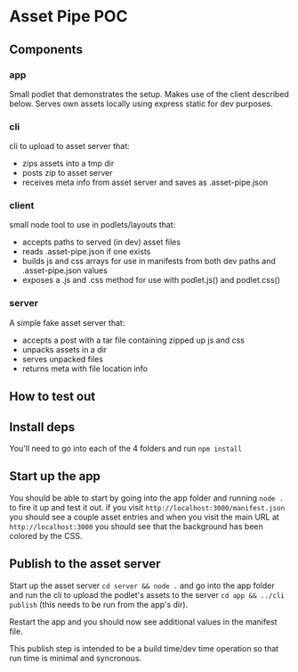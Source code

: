 # Asset Pipe POC

## Components

### app

Small podlet that demonstrates the setup. Makes use of the client described below.
Serves own assets locally using express static for dev purposes.

### cli

cli to upload to asset server that:

-   zips assets into a tmp dir
-   posts zip to asset server
-   receives meta info from asset server and saves as .asset-pipe.json

### client

small node tool to use in podlets/layouts that:

-   accepts paths to served (in dev) asset files
-   reads .asset-pipe.json if one exists
-   builds js and css arrays for use in manifests from both dev paths and .asset-pipe.json values
-   exposes a .js and .css method for use with podlet.js() and podlet.css()

### server

A simple fake asset server that:

-   accepts a post with a tar file containing zipped up js and css
-   unpacks assets in a dir
-   serves unpacked files
-   returns meta with file location info

## How to test out

## Install deps

You'll need to go into each of the 4 folders and run `npm install`

## Start up the app

You should be able to start by going into the app folder and running `node .` to fire it up and test it out.
if you visit `http://localhost:3000/manifest.json` you should see a couple asset entries and when you visit the
main URL at `http://localhost:3000` you should see that the background has been colored by the CSS.

## Publish to the asset server

Start up the asset server `cd server && node .` and go into the app folder and run the cli to upload the podlet's
assets to the server `cd app && ../cli publish` (this needs to be run from the app's dir).

Restart the app and you should now see additional values in the manifest file.

This publish step is intended to be a build time/dev time operation so that run time is minimal and syncronous.
